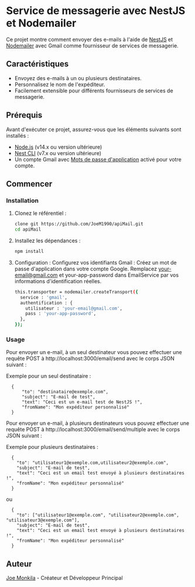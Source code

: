 # Service de messagerie avec NestJS et Nodemailer
Ce projet montre comment envoyer des e-mails à l'aide de [NestJS](https://nestjs.com/) et [Nodemailer](https://nodemailer.com/) avec Gmail comme fournisseur de services de messagerie.

## Caractéristiques
- Envoyez des e-mails à un ou plusieurs destinataires.
- Personnalisez le nom de l'expéditeur.
- Facilement extensible pour différents fournisseurs de services de messagerie.

## Prérequis
Avant d'exécuter ce projet, assurez-vous que les éléments suivants sont installés :
- [Node.js](https://nodejs.org/) (v14.x ou version ultérieure)
- [Nest CLI](https://docs.nestjs.com/cli/overview) (v7.x ou version ultérieure)
- Un compte Gmail avec [Mots de passe d'application](https://support.google.com/accounts/answer/185833) activé pour votre compte.

## Commencer
### Installation
1. Clonez le référentiel :
   ```bash
   clone git https://github.com/JoeM1990/apiMail.git
   cd apiMail
2. Installez les dépendances :
    ```bash
   npm install
3. Configuration :
    Configurez vos identifiants Gmail :
    Créez un mot de passe d'application dans votre compte Google.
    Remplacez your-email@gmail.com et your-app-password dans EmailService par vos informations d'identification réelles.

      ```bash
      this.transporter = nodemailer.createTransport({
        service : 'gmail',
        authentification : {
          utilisateur : 'your-email@gmail.com',
          pass : 'your-app-password',
        },
      });
      ```
### Usage
Pour envoyer un e-mail, à un seul destinateur vous pouvez effectuer une requête POST à ​​http://localhost:3000/email/send avec le corps JSON suivant :

  Exemple pour un seul destinataire :
  
      {
          "to": "destinataire@exemple.com",
          "subject": "E-mail de test",
          "text": "Ceci est un e-mail test de NestJS !",
          "fromName": "Mon expéditeur personnalisé"
      }


Pour envoyer un e-mail, à plusieurs destinateurs vous pouvez effectuer une requête POST à ​​http://localhost:3000/email/send/multiple avec le corps JSON suivant :

  Exemple pour plusieurs destinataires :
  
      {
        "to": "utilisateur1@exemple.com,utilisateur2@exemple.com",
        "subject": "E-mail de test",
        "text": "Ceci est un email test envoyé à plusieurs destinataires !",
        "fromName": "Mon expéditeur personnalisé"
      }

 ou

      {
        "to": ["utilisateur1@exemple.com", "utilisateur2@exemple.com", "utilisateur3@exemple.com"],
        "subject": "E-mail de test",
        "text": "Ceci est un email test envoyé à plusieurs destinataires !",
        "fromName": "Mon expéditeur personnalisé"
      }

## Auteur
[Joe Monkila](https://github.com/JoeM1990) - Créateur et Développeur Principal